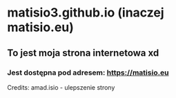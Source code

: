# matisio3.github.io (inaczej matisio.eu)
## To jest moja strona internetowa xd
### Jest dostępna pod adresem: https://matisio.eu 

Credits:
amad.isio - ulepszenie strony
